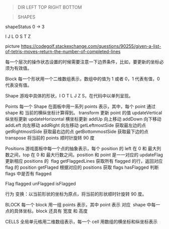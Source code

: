 > DIR
> LEFT TOP RIGHT BOTTOM

> SHAPES

shapeStatus 0 -> 3

I J L O S T Z

picture
https://codegolf.stackexchange.com/questions/90255/given-a-list-of-tetris-moves-return-the-number-of-completed-lines

每一个层次的操作状态设置的时候需要注意一下边界条件，比如，要更新的坐标必须为有效值。

Block
每一个形状用一个二维数组表示，数组中的值为 1 或者 0，1 代表有值，0 代表没有值。

Shape
游戏中具体的形状，I O T L J Z S，在代码中以单列呈现。

Points
每一个 Shape 在面板中用一系列 points 表示，其中，每个 point 通过 shape 和 当前的横纵坐标计算得到。
transform 更新 point 的值
updateVertical 纵坐标更新
updateHorizontal 横坐标更新
addUp 向上移动
addDown 向下移动
addLeft 向左移动
addRight 向左移动
getLeftmostSide 获取最左边的点
getRightmostSide 获取最右边的点
getBottommostSide 获取最下边的点
transpose 将当前的 points 顺时针旋转 90 度

Positions
游戏面板中每一个点的抽象表示，每个 position 的 left 在 0 和 最大列数之间，top 在 0 和 最大行数之间。position 和 point 是一一对应的
updateFlag 更新相应 positions 的  flag
getFlaggedLines 获取所有 flagged 的行，返回对应 flag 的 position
getFlaged 根据对应的 positions 获取 flags
hasFlagged 判断 flags 中是否有 flagged

Flag
flagged
unFlagged
isFlagged

行为
变换：以当前形状的坐标为原点，将当前的形状顺时针旋转 90 度。

BLOCK
每一个 block 用一组 points 表示，其中 point 表示 对应  shape 中每一点的具体坐标。block 还具有 宽度 和 高度

CELLS
全局单元格用二维数组表示，每一个 cell 用数组的横坐标和纵坐标表示
